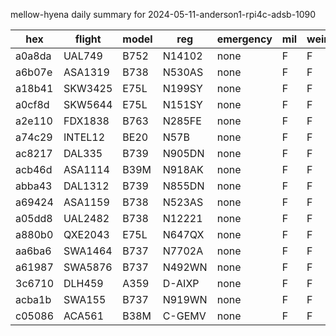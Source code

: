 mellow-hyena daily summary for 2024-05-11-anderson1-rpi4c-adsb-1090

|hex|flight|model|reg|emergency|mil|weirdo|
|--|--|--|--|--|--|--|
|a0a8da|UAL749|B752|N14102|none|F|F|
|a6b07e|ASA1319|B738|N530AS|none|F|F|
|a18b41|SKW3425|E75L|N199SY|none|F|F|
|a0cf8d|SKW5644|E75L|N151SY|none|F|F|
|a2e110|FDX1838|B763|N285FE|none|F|F|
|a74c29|INTEL12|BE20|N57B|none|F|F|
|ac8217|DAL335|B739|N905DN|none|F|F|
|acb46d|ASA1114|B39M|N918AK|none|F|F|
|abba43|DAL1312|B739|N855DN|none|F|F|
|a69424|ASA1159|B738|N523AS|none|F|F|
|a05dd8|UAL2482|B738|N12221|none|F|F|
|a880b0|QXE2043|E75L|N647QX|none|F|F|
|aa6ba6|SWA1464|B737|N7702A|none|F|F|
|a61987|SWA5876|B737|N492WN|none|F|F|
|3c6710|DLH459|A359|D-AIXP|none|F|F|
|acba1b|SWA155|B737|N919WN|none|F|F|
|c05086|ACA561|B38M|C-GEMV|none|F|F|
